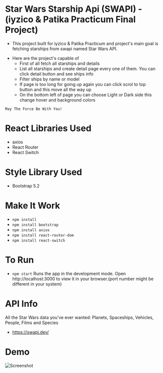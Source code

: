 # Star Wars Starship Api (SWAPI) - (iyzico & Patika Practicum Final Project)
* This project built for iyzico & Patika Practicum
and project's main goal is fetching starships from swapi named Star Wars API.
- Here are the project's capable of
    * First of all fetch all starships and details
    * List all starships and create detail page every one of them. You can click detail button and see ships info
    * Filter ships by name or model
    * If page is too long for going up again you can click scrol to top button and this move all the way up
    * On the bottom left of page you can choose Light or Dark side this change hover and background colors

`May The Force Be With You!`



# React Libraries Used
- axios
- React Router 
- React Switch

# Style Library Used
- Bootstrap 5.2

# Make It Work
- `npm install`
- `npm install bootstrap`
- `npm install axios`
- `npm install react-router-dom`
- `npm install react-switch` 

# To Run 
- `npm start`
Runs the app in the development mode.
Open http://localhost:3000 to view it in your browser.(port number might be different in your system)

# API Info
All the Star Wars data you've ever wanted:
Planets, Spaceships, Vehicles, People, Films and Species
- https://swapi.dev/


# Demo
 ![Screenshot](./public/img/Screenshot/Screenshot.gif)


